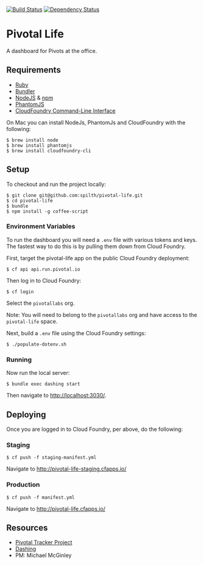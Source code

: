 [![Build Status](https://travis-ci.org/pivotal/pivotal-life.svg)](https://travis-ci.org/pivotal/pivotal-life) [![Dependency Status](https://gemnasium.com/pivotal/pivotal-life.svg)](https://gemnasium.com/pivotal/pivotal-life)

# Pivotal Life

A dashboard for Pivots at the office.

## Requirements

- [Ruby](https://www.ruby-lang.org/en/)
- [Bundler](http://bundler.io/)
- [NodeJS](http://nodejs.org/) & [npm](https://www.npmjs.org/)
- [PhantomJS](http://phantomjs.org)
- [CloudFoundry Command-Line Interface](https://github.com/cloudfoundry/cli)

On Mac you can install NodeJs, PhantomJs and CloudFoundry with the following:

    $ brew install node
    $ brew install phantomjs
    $ brew install cloudfoundry-cli

## Setup

To checkout and run the project locally:

    $ git clone git@github.com:spilth/pivotal-life.git
    $ cd pivotal-life
    $ bundle
    $ npm install -g coffee-script

### Environment Variables

To run the dashboard you will need a `.env` file with various tokens and keys.  The fastest way to do this is by pulling them down from Cloud Foundry.

First, target the pivotal-life app on the public Cloud Foundry deployment:

    $ cf api api.run.pivotal.io

Then log in to Cloud Foundry:
 
    $ cf login

Select the `pivotallabs` org.

Note: You will need to belong to the `pivotallabs` org and have access to the `pivotal-life` space.

Next, build a `.env` file using the Cloud Foundry settings:
   
    $ ./populate-dotenv.sh

### Running

Now run the local server:
    
    $ bundle exec dashing start

Then navigate to <http://localhost:3030/>.

## Deploying

Once you are logged in to Cloud Foundry, per above, do the following:

### Staging

    $ cf push -f staging-manifest.yml

Navigate to <http://pivotal-life-staging.cfapps.io/>

### Production

    $ cf push -f manifest.yml

Navigate to <http://pivotal-life.cfapps.io/>

## Resources

- [Pivotal Tracker Project](https://www.pivotaltracker.com/s/projects/950406)
- [Dashing](http://shopify.github.com/dashing)
- PM: Michael McGinley

